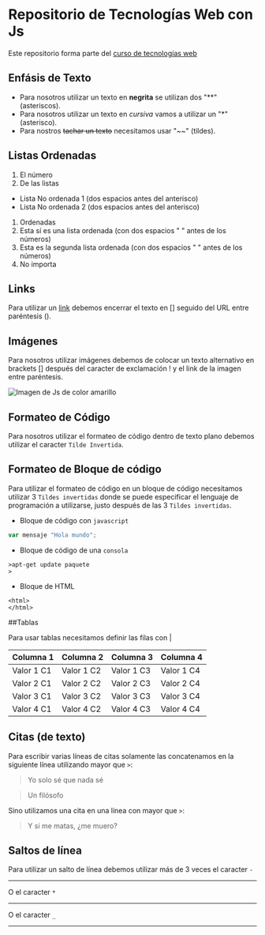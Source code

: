# Repositorio de Tecnologías Web con Js

Este repositorio forma parte del [curso de tecnologías web](https://github.com/adrianeguez/Tec_Web_Js_2016_B)

## Enfásis de Texto

* Para nosotros utilizar un texto en **negrita** se utilizan dos "**" (asteriscos).
* Para nosotros utilizar un texto en *cursiva* vamos a utilizar un "*" (asterisco).
* Para nostros ~~tachar un texto~~ necesitamos usar "~~" (tildes).


## Listas Ordenadas

1. El número 
2. De las listas 
  * Lista No ordenada 1 (dos espacios antes del anterisco)
  * Lista No ordenada 2 (dos espacios antes del anterisco)
1. Ordenadas 
  1. Esta sí es una lista ordenada (con dos espacios "  " antes de los números)
  1. Esta es la segunda lista ordenada (con dos espacios "  " antes de los números)
4. No importa 

## Links

Para utilizar un [link](https://github.com/adrianeguez/Tec_Web_Js_2016_B) debemos encerrar el texto en [] 
seguido del URL entre paréntesis ().

## Imágenes 

Para nosotros utilizar imágenes debemos de colocar un texto alternativo en brackets [] después del caracter de exclamación ! y el link de la imagen entre paréntesis.

![Imagen de Js de color amarillo](http://www.javatpoint.com/images/javascript/javascript_logo.png "Javascript")

## Formateo de Código

Para nosotros utilizar el formateo de código dentro de texto plano debemos utilizar el 
caracter `Tilde Invertida`.


## Formateo de Bloque de código

Para utilizar el formateo de código en un bloque de código necesitamos utilizar 3 `Tildes invertidas`
donde se puede especificar el lenguaje de programación a utilizarse, justo después de las 3 `Tildes invertidas`.

* Bloque de código con `javascript`
```javascript
var mensaje "Hola mundo";
```

* Bloque de código de una `consola`

```
>apt-get update paquete
>
```

* Bloque de HTML

```
<html>
</html>
```

##Tablas

Para usar tablas necesitamos definir las filas con |

Columna 1 | Columna 2 | Columna 3 | Columna 4 
---|---|---|---
Valor 1 C1|Valor 1 C2|Valor 1 C3|Valor 1 C4
Valor 2 C1|Valor 2 C2|Valor 2 C3|Valor 2 C4
Valor 3 C1|Valor 3 C2|Valor 3 C3|Valor 3 C4
Valor 4 C1|Valor 4 C2|Valor 4 C3|Valor 4 C4

## Citas (de texto)

Para escribir varias líneas de citas solamente las concatenamos en la siguiente línea utilizando mayor que `>`:

> Yo solo sé que nada sé

> Un filósofo

Sino utilizamos una cita en una línea con mayor que `>`:

> Y si me matas, ¿me muero?

## Saltos de línea

Para utilizar un salto de línea debemos utilizar más de 3 veces el caracter `-`

---

O el caracter `*`
***

O el caracter `_`

___
